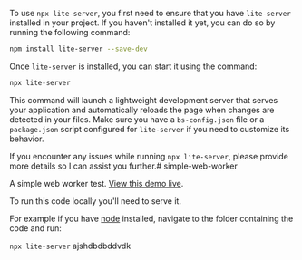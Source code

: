To use `npx lite-server`, you first need to ensure that you have `lite-server` installed in your project. If you haven't installed it yet, you can do so by running the following command:

```bash
npm install lite-server --save-dev
```

Once `lite-server` is installed, you can start it using the command:

```bash
npx lite-server
```

This command will launch a lightweight development server that serves your application and automatically reloads the page when changes are detected in your files. Make sure you have a `bs-config.json` file or a `package.json` script configured for `lite-server` if you need to customize its behavior. 

If you encounter any issues while running `npx lite-server`, please provide more details so I can assist you further.# simple-web-worker

A simple web worker test. [View this demo live](https://mdn.github.io/dom-examples/web-workers/simple-web-worker/).

To run this code locally you'll need to serve it.

For example if you have [node](https://nodejs.org/) installed, navigate to the folder containing the code and run:

`npx lite-server`
ajshdbdbddvdk
